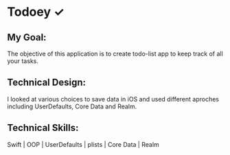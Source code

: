 
# Todoey ✓

## My Goal:

The objective of this application is to create todo-list app to keep track of all your tasks.


## Technical Design:

I looked at various choices to save data in iOS and used different aproches including UserDefaults, Core Data and Realm. 


## Technical Skills:

Swift | OOP | UserDefaults | plists | Core Data | Realm

